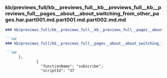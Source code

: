 ### kb/previews_full/kb__previews_full__kb__previews_full__kb__previews_full__pages__about__about_switching_from_other_pages.har.part001.md.part001.md.part002.md.md

```md
### kb/previews_full/kb__previews_full__kb__previews_full__pages__about__about_switching_from_other_pages.har.part001.md.part001.md.part002.md

```md
### kb/previews_full/kb__previews_full__pages__about__about_switching_from_other_pages.har.part001.md.part001.md (part 002)

```md
      },
              {
                "functionName": "subscribe",
                "scriptId": "37
```

```

```

```

